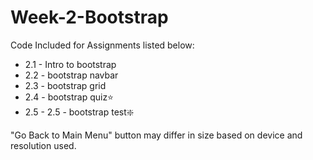 # Week-2-Bootstrap
 
Code Included for Assignments listed below:
- 2.1 - Intro to bootstrap
- 2.2 - bootstrap navbar
- 2.3 - bootstrap grid
- 2.4 - bootstrap quiz⭐️
- 2.5 - 2.5 - bootstrap test❇️

"Go Back to Main Menu" button may differ in size based on device and resolution used.

